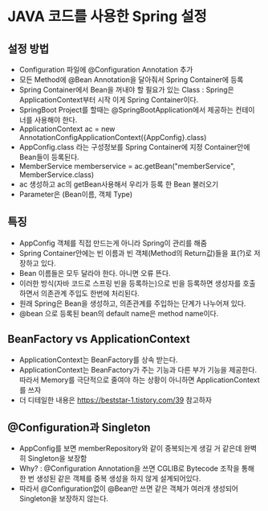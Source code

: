# JAVA 코드를 사용한 Spring 설정
## 설정 방법
- Configuration 파일에 @Configuration Annotation 추가 
- 모든 Method에 @Bean Annotation을 달아줘서 Spring Container에 등록
- Spring Container에서 Bean을 꺼내야 할 필요가 있는 Class : Spring은 ApplicationContext부터 시작 이게 Spring Container이다.
- SpringBoot Project를 할때는 @SpringBootApplication에서 제공하는 컨테이너를 사용해야 한다.
- ApplicationContext ac = new AnnotationConfigApplicationContext({AppConfig}.class)
- AppConfig.class 라는 구성정보를 Spring Container에 지정 Container안에 Bean들이 등록된다.
- MemberService memberservice = ac.getBean("memberService", MemberService.class)
- ac 생성하고 ac의 getBean사용해서 우리가 등록 한 Bean 불러오기 
- Parameter은 (Bean이름, 객체 Type)

## 특징
- AppConfig 객체를 직접 만드는게 아니라 Spring이 관리를 해줌
- Spring Container안에는 빈 이름과 빈 객체(Method의 Return값)들을  표(?)로 저장하고 있다.
- Bean 이름들은 모두 달라야 한다. 아니면 오류 뜬다.
- 이러한 방식(자바 코드로 스프링 빈을 등록하는)으로 빈을 등록하면 생성자를 호출하면서 의존관계 주입도 한번에 처리된다.
- 원래 Spring은 Bean을 생성하고, 의존관계를 주입하는 단계가 나누어져 있다.
- @bean 으로 등록된 bean의 default name은 method name이다.

## BeanFactory vs ApplicationContext
- ApplicationContext는 BeanFactory를 상속 받는다.
- ApplicationContext는 BeanFactory가 주는 기능과 다른 부가 기능을 제공한다. 따라서 Memory를 극단적으로 줄여야 하는 상황이 아니하면 ApplicationContext를 쓰자
- 더 디테일한 내용은 https://beststar-1.tistory.com/39 참고하자

## @Configuration과 Singleton
- AppConfig를 보면 memberRepository와 같이 중복되는게 생길 거 같은데 완벽히 Singleton을 보장함
- Why? : @Configuration Annotation을 쓰면 CGLIB로 Bytecode 조작을 통해 한 번 생성된 같은 객체를 중복 생성을 하지 않게 설계되어있다.
- 따라서 @Configuration없이 @Bean만 쓰면 같은 객체가 여러개 생성되어 Singleton을 보장하지 않는다.

